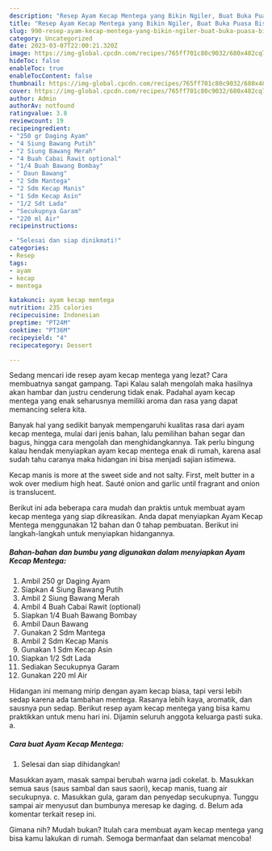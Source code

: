 ```yaml
---
description: "Resep Ayam Kecap Mentega yang Bikin Ngiler, Buat Buka Puasa Bisa Manjain Lidah"
title: "Resep Ayam Kecap Mentega yang Bikin Ngiler, Buat Buka Puasa Bisa Manjain Lidah"
slug: 990-resep-ayam-kecap-mentega-yang-bikin-ngiler-buat-buka-puasa-bisa-manjain-lidah
category: Uncategorized
date: 2023-03-07T22:00:21.320Z
image: https://img-global.cpcdn.com/recipes/765ff701c80c9032/680x482cq70/ayam-kecap-mentega-foto-resep-utama.jpg
hideToc: false
enableToc: true
enableTocContent: false
thumbnail: https://img-global.cpcdn.com/recipes/765ff701c80c9032/680x482cq70/ayam-kecap-mentega-foto-resep-utama.jpg
cover: https://img-global.cpcdn.com/recipes/765ff701c80c9032/680x482cq70/ayam-kecap-mentega-foto-resep-utama.jpg
author: Admin
authorAv: notfound
ratingvalue: 3.8
reviewcount: 19
recipeingredient:
- "250 gr Daging Ayam"
- "4 Siung Bawang Putih"
- "2 Siung Bawang Merah"
- "4 Buah Cabai Rawit optional"
- "1/4 Buah Bawang Bombay"
- " Daun Bawang"
- "2 Sdm Mantega"
- "2 Sdm Kecap Manis"
- "1 Sdm Kecap Asin"
- "1/2 Sdt Lada"
- "Secukupnya Garam"
- "220 ml Air"
recipeinstructions:

- "Selesai dan siap dinikmati!"
categories:
- Resep
tags:
- ayam
- kecap
- mentega

katakunci: ayam kecap mentega 
nutrition: 235 calories
recipecuisine: Indonesian
preptime: "PT24M"
cooktime: "PT36M"
recipeyield: "4"
recipecategory: Dessert

---
```



Sedang mencari ide resep ayam kecap mentega yang lezat? Cara membuatnya sangat gampang. Tapi Kalau salah mengolah maka hasilnya akan hambar dan justru cenderung tidak enak. Padahal ayam kecap mentega yang enak seharusnya memiliki aroma dan rasa yang dapat memancing selera kita.


Banyak hal yang sedikit banyak mempengaruhi kualitas rasa dari ayam kecap mentega, mulai dari jenis bahan, lalu pemilihan bahan segar dan bagus, hingga cara mengolah dan menghidangkannya. Tak perlu bingung kalau hendak menyiapkan ayam kecap mentega enak di rumah, karena asal sudah tahu caranya maka hidangan ini bisa menjadi sajian istimewa.

Kecap manis is more at the sweet side and not salty. First, melt butter in a wok over medium high heat. Sauté onion and garlic until fragrant and onion is translucent.


Berikut ini ada beberapa cara mudah dan praktis untuk membuat ayam kecap mentega yang siap dikreasikan. Anda dapat menyiapkan Ayam Kecap Mentega menggunakan 12 bahan dan 0 tahap pembuatan. Berikut ini langkah-langkah untuk menyiapkan hidangannya.

<!--inarticleads1-->

##### Bahan-bahan dan bumbu yang digunakan dalam menyiapkan Ayam Kecap Mentega:

1. Ambil 250 gr Daging Ayam
1. Siapkan 4 Siung Bawang Putih
1. Ambil 2 Siung Bawang Merah
1. Ambil 4 Buah Cabai Rawit (optional)
1. Siapkan 1/4 Buah Bawang Bombay
1. Ambil  Daun Bawang
1. Gunakan 2 Sdm Mantega
1. Ambil 2 Sdm Kecap Manis
1. Gunakan 1 Sdm Kecap Asin
1. Siapkan 1/2 Sdt Lada
1. Sediakan Secukupnya Garam
1. Gunakan 220 ml Air


Hidangan ini memang mirip dengan ayam kecap biasa, tapi versi lebih sedap karena ada tambahan mentega. Rasanya lebih kaya, aromatik, dan sausnya pun sedap. Berikut resep ayam kecap mentega yang bisa kamu praktikkan untuk menu hari ini. Dijamin seluruh anggota keluarga pasti suka. a. 

<!--inarticleads2-->

##### Cara buat Ayam Kecap Mentega:


1. Selesai dan siap dihidangkan!

Masukkan ayam, masak sampai berubah warna jadi cokelat. b. Masukkan semua saus (saus sambal dan saus saori), kecap manis, tuang air secukupnya. c. Masukkan gula, garam dan penyedap secukupnya. Tunggu sampai air menyusut dan bumbunya meresap ke daging. d. Belum ada komentar terkait resep ini. 

Gimana nih? Mudah bukan? Itulah cara membuat ayam kecap mentega yang bisa kamu lakukan di rumah. Semoga bermanfaat dan selamat mencoba!
